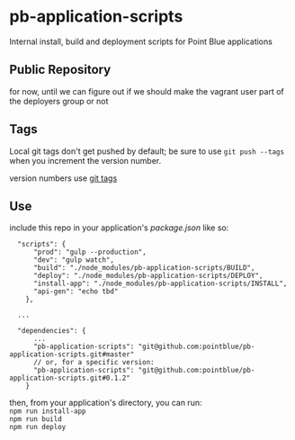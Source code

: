 # pb-application-scripts
Internal install, build and deployment scripts for Point Blue applications

## Public Repository
for now, until we can figure out if we should make the vagrant user part of the deployers group or not

## Tags
Local git tags don't get pushed by default; be sure to use `git push --tags` when you increment the version number.

version numbers use [git tags](https://git-scm.com/book/en/v2/Git-Basics-Tagging)

## Use
include this repo in your application's *package.json* like so:
```
  "scripts": {
      "prod": "gulp --production",
      "dev": "gulp watch",
      "build": "./node_modules/pb-application-scripts/BUILD",
      "deploy": "./node_modules/pb-application-scripts/DEPLOY",
      "install-app": "./node_modules/pb-application-scripts/INSTALL",
      "api-gen": "echo tbd"
    },
    
  ... 
  
  "dependencies": {
      ... 
      "pb-application-scripts": "git@github.com:pointblue/pb-application-scripts.git#master"
      // or, for a specific version:
      "pb-application-scripts": "git@github.com:pointblue/pb-application-scripts.git#0.1.2"
    }
```

then, from your application's directory, you can run:  
`npm run install-app`  
`npm run build`  
`npm run deploy`  
